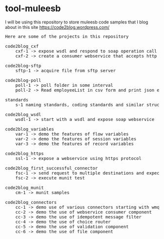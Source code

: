 # tool-muleesb
I will be using this repository to store muleesb code samples that I blog about in this site https://code2blog.wordpress.com/

<pre>
Here are some of the projects in this repository

code2blog_cxf
	cxf-1 -> expose wsdl and respond to soap operation call
	cxf-2 -> create a consumer webservice that accepts http query parameters and invokes a soap webservice

code2blog-sftp
	sftp-1 -> acquire file from sftp server
	
code2blog-poll
	poll-1 -> poll folder in some interval
	poll-2 -> Read employeeList in csv form and print json employeeList to console
	
standards
	s-1 naming standards, coding standards and similar structural enforcements to keep the code maintainable and easy to understand

code2blog_wsdl
	wsdl-1 -> start with a wsdl and expose soap webservice

code2blog_variables
	var-1 -> demo the features of flow variables
	var-2 -> demo the features of session variables
	var-3 -> demo the features of record variables

code2blog_https
	ssl-1 -> expose a webservice using https protocol
	
code2blog_first_successful_connector
	fsc-1 -> send request to multiple destinations and expect response from the first
	fsc-2 -> execute munit test

code2blog_munit
	cm-1 -> munit samples
	
code2blog_connectors
	cc-1 -> demo use of various connectors starting with wmq
	cc-2 -> demo the use of webservice consumer component
	cc-3 -> demo the use of idempotent message filter 
	cc-4 -> demo the use of choice router
	cc-5 -> demo the use of validation component
	cc-6 -> demo the use of file component
	
</pre>
